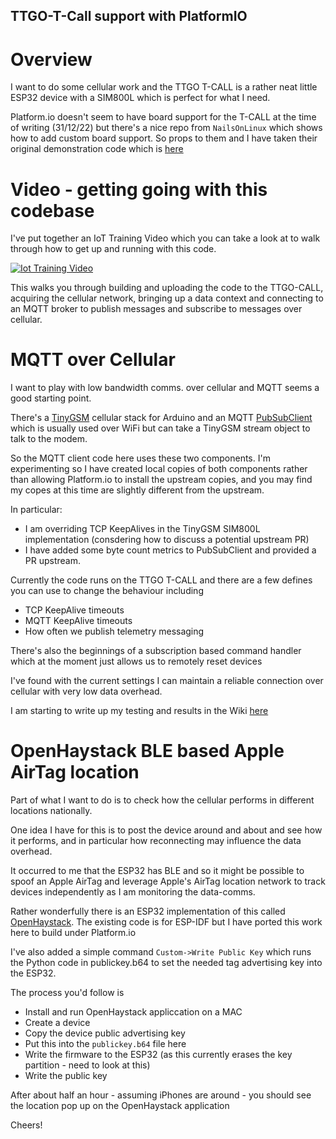 ## TTGO-T-Call support with PlatformIO

# Overview

I want to do some cellular work and the TTGO T-CALL is a rather neat little ESP32 device with a SIM800L which is perfect for what I need.

Platform.io doesn't seem to have board support for the T-CALL at the time of writing (31/12/22) but there's a nice repo from `NailsOnLinux` which shows how to add custom board support. So props to them and I have taken their original demonstration code which is [here](https://github.com/nailsonlinux/TTGO-T-Call-PlatformIO)

# Video - getting going with this codebase

I've put together an IoT Training Video which you can take a look at to walk through how to get up and running with this code.

[![Iot Training Video](https://user-images.githubusercontent.com/1537834/210586917-a311c8b3-47a7-455c-bb1c-0d97e0b26c4e.png)](https://www.youtube.com/watch?v=7bi77btM4Us)

This walks you through building and uploading the code to the TTGO-CALL, acquiring the cellular network, bringing up a data context and connecting to an MQTT broker to publish messages and subscribe to messages over cellular.

# MQTT over Cellular

I want to play with low bandwidth comms. over cellular and MQTT seems a good starting point.

There's a [TinyGSM](https://github.com/vshymanskyy/TinyGSM) cellular stack for Arduino and an MQTT [PubSubClient](https://github.com/knolleary/pubsubclient) which is usually used over WiFi but can take a TinyGSM stream object to talk to the modem.

So the MQTT client code here uses these two components. I'm experimenting so I have created local copies of both components rather than allowing Platform.io to install the upstream copies, and you may find my copes at this time are slightly different from the upstream.

In particular:

- I am overriding TCP KeepAlives in the TinyGSM SIM800L implementation (consdering how to discuss a potential upstream PR)
- I have added some byte count metrics to PubSubClient and provided a PR upstream.

Currently the code runs on the TTGO T-CALL and there are a few defines you can use to change the behaviour including

- TCP KeepAlive timeouts
- MQTT KeepAlive timeouts
- How often we publish telemetry messaging

There's also the beginnings of a subscription based command handler which at the moment just allows us to remotely reset devices

I've found with the current settings I can maintain a reliable connection over cellular with very low data overhead. 

I am starting to write up my testing and results in the Wiki [here](https://github.com/DynamicDevices/TTGO-T-Call-PlatformIO/wiki/Analysis-of-data-overhead:-MQTT-Keepalive-versus-TCP-KeepAlive)

# OpenHaystack BLE based Apple AirTag location

Part of what I want to do is to check how the cellular performs in different locations nationally. 

One idea I have for this is to post the device around and about and see how it performs, and in particular how reconnecting may influence the data overhead.

It occurred to me that the ESP32 has BLE and so it might be possible to spoof an Apple AirTag and leverage Apple's AirTag location network to track devices independently as I am monitoring the data-comms.

Rather wonderfully there is an ESP32 implementation of this called [OpenHaystack](https://github.com/seemoo-lab/openhaystack). The existing code is for ESP-IDF but I have ported this work here to build under Platform.io

I've also added a simple command `Custom->Write Public Key` which runs the Python code in publickey.b64 to set the needed tag advertising key into the ESP32.

The process you'd follow is

- Install and run OpenHaystack appliccation on a MAC
- Create a device
- Copy the device public advertising key
- Put this into the `publickey.b64` file here
- Write the firmware to the ESP32 (as this currently erases the key partition - need to look at this)
- Write the public key

After about half an hour - assuming iPhones are around - you should see the location pop up on the OpenHaystack application

Cheers!
